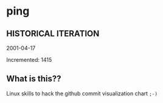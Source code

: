 # ping

## HISTORICAL ITERATION
2001-04-17

Incremented: 1415

## What is this?? 
Linux skills to hack the github commit visualization chart `;-)`
